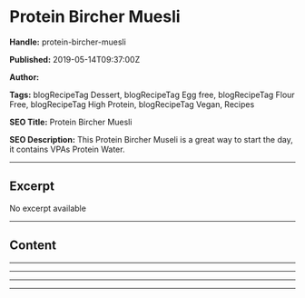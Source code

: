 # Protein Bircher Muesli

**Handle:** protein-bircher-muesli

**Published:** 2019-05-14T09:37:00Z

**Author:**  

**Tags:** blogRecipeTag Dessert, blogRecipeTag Egg free, blogRecipeTag Flour Free, blogRecipeTag High Protein, blogRecipeTag Vegan, Recipes

**SEO Title:** Protein Bircher Muesli

**SEO Description:** This Protein Bircher Museli is a great way to start the day, it contains VPAs Protein Water.

---

## Excerpt

No excerpt available

---

## Content

---

---

---

---

